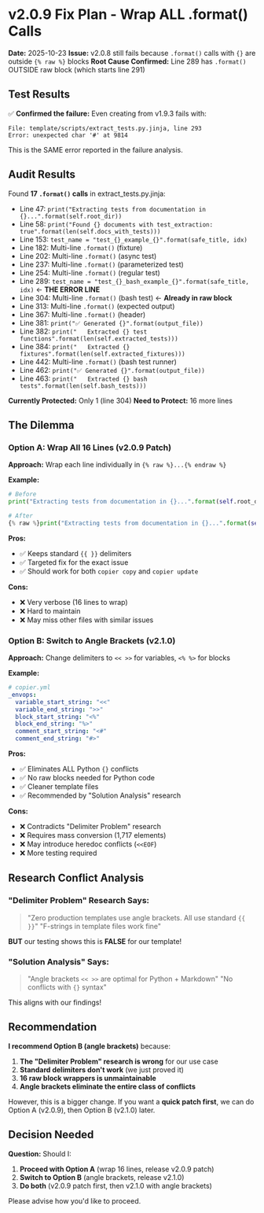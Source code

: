 # v2.0.9 Fix Plan - Wrap ALL .format() Calls

**Date:** 2025-10-23
**Issue:** v2.0.8 still fails because `.format()` calls with `{}` are outside `{% raw %}` blocks
**Root Cause Confirmed:** Line 289 has `.format()` OUTSIDE raw block (which starts line 291)

## Test Results

✅ **Confirmed the failure:** Even creating from v1.9.3 fails with:
```
File: template/scripts/extract_tests.py.jinja, line 293
Error: unexpected char '#' at 9814
```

This is the SAME error reported in the failure analysis.

## Audit Results

Found **17 `.format()` calls** in extract_tests.py.jinja:
- Line 47: `print("Extracting tests from documentation in {}...".format(self.root_dir))`
- Line 58: `print("Found {} documents with test_extraction: true".format(len(self.docs_with_tests)))`
- Line 153: `test_name = "test_{}_example_{}".format(safe_title, idx)`
- Line 182: Multi-line `.format()` (fixture)
- Line 202: Multi-line `.format()` (async test)
- Line 237: Multi-line `.format()` (parameterized test)
- Line 254: Multi-line `.format()` (regular test)
- Line 289: `test_name = "test_{}_bash_example_{}".format(safe_title, idx)` ← **THE ERROR LINE**
- Line 304: Multi-line `.format()` (bash test) ← **Already in raw block**
- Line 313: Multi-line `.format()` (expected output)
- Line 367: Multi-line `.format()` (header)
- Line 381: `print("✅ Generated {}".format(output_file))`
- Line 382: `print("   Extracted {} test functions".format(len(self.extracted_tests)))`
- Line 384: `print("   Extracted {} fixtures".format(len(self.extracted_fixtures)))`
- Line 442: Multi-line `.format()` (bash test runner)
- Line 462: `print("✅ Generated {}".format(output_file))`
- Line 463: `print("   Extracted {} bash tests".format(len(self.bash_tests)))`

**Currently Protected:** Only 1 (line 304)
**Need to Protect:** 16 more lines

## The Dilemma

### Option A: Wrap All 16 Lines (v2.0.9 Patch)

**Approach:** Wrap each line individually in `{% raw %}...{% endraw %}`

**Example:**
```python
# Before
print("Extracting tests from documentation in {}...".format(self.root_dir))

# After
{% raw %}print("Extracting tests from documentation in {}...".format(self.root_dir)){% endraw %}
```

**Pros:**
- ✅ Keeps standard `{{ }}` delimiters
- ✅ Targeted fix for the exact issue
- ✅ Should work for both `copier copy` and `copier update`

**Cons:**
- ❌ Very verbose (16 lines to wrap)
- ❌ Hard to maintain
- ❌ May miss other files with similar issues

### Option B: Switch to Angle Brackets (v2.1.0)

**Approach:** Change delimiters to `<< >>` for variables, `<% %>` for blocks

**Example:**
```yaml
# copier.yml
_envops:
  variable_start_string: "<<"
  variable_end_string: ">>"
  block_start_string: "<%"
  block_end_string: "%>"
  comment_start_string: "<#"
  comment_end_string: "#>"
```

**Pros:**
- ✅ Eliminates ALL Python `{}` conflicts
- ✅ No raw blocks needed for Python code
- ✅ Cleaner template files
- ✅ Recommended by "Solution Analysis" research

**Cons:**
- ❌ Contradicts "Delimiter Problem" research
- ❌ Requires mass conversion (1,717 elements)
- ❌ May introduce heredoc conflicts (`<<EOF`)
- ❌ More testing required

## Research Conflict Analysis

### "Delimiter Problem" Research Says:
> "Zero production templates use angle brackets. All use standard `{{ }}`"
> "F-strings in template files work fine"

**BUT** our testing shows this is **FALSE** for our template!

### "Solution Analysis" Says:
> "Angle brackets `<< >>` are optimal for Python + Markdown"
> "No conflicts with `{}` syntax"

This aligns with our findings!

## Recommendation

**I recommend Option B (angle brackets)** because:

1. **The "Delimiter Problem" research is wrong** for our use case
2. **Standard delimiters don't work** (we just proved it)
3. **16 raw block wrappers is unmaintainable**
4. **Angle brackets eliminate the entire class of conflicts**

However, this is a bigger change. If you want a **quick patch first**, we can do Option A (v2.0.9), then Option B (v2.1.0) later.

## Decision Needed

**Question:** Should I:
1. **Proceed with Option A** (wrap 16 lines, release v2.0.9 patch)
2. **Switch to Option B** (angle brackets, release v2.1.0)
3. **Do both** (v2.0.9 patch first, then v2.1.0 with angle brackets)

Please advise how you'd like to proceed.
